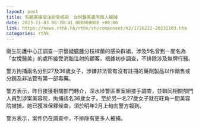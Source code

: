 ```yaml
---
layout: post
title: 有顧客接受注射受感染　女悅醫美處所兩人被捕
date: 2023-11-03 06:20:41.000000000 +08:00
link: https://news.rthk.hk/rthk/ch/component/k2/1726222-20231103.htm
categories: rthk
---
```


衞生防護中心正調查一宗懷疑膿腫分枝桿菌的感染群組，涉及5名曾到一間名為「女悅醫美」的處所接受消脂注射的顧客，根據初步調查，不排除涉及無牌行醫。

警方拘捕兩名分別27及36歲女子，涉嫌非法管有沒有註冊的藥劑製品以作銷售或分銷及非法管有第一部毒藥。

警方表示，昨日接獲相關部門轉介，深水埗警區重案組接手調查，並聯同相關部門人員到涉案美容院，拘捕該名36歲女子。至於另一名27歲女子就在旺角一間美容院被捕，她已獲准保釋候查，須於明年2月上旬向警方報到。

警方表示，案件仍在調查中，不排除有更多人被捕。
